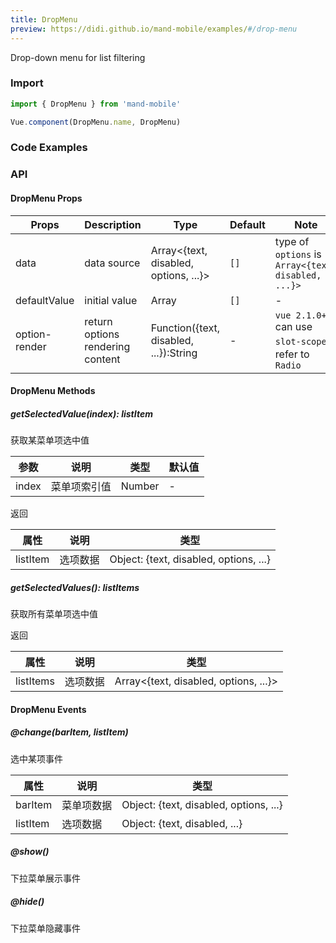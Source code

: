 ```yaml
---
title: DropMenu
preview: https://didi.github.io/mand-mobile/examples/#/drop-menu
---
```


Drop-down menu for list filtering

### Import

```javascript
import { DropMenu } from 'mand-mobile'

Vue.component(DropMenu.name, DropMenu)
```

### Code Examples
<!-- DEMO -->

### API

#### DropMenu Props
|Props | Description | Type | Default | Note|
|----|-----|------|------|------|
|data|data source|Array<{text, disabled, options, ...}>|`[]`|type of `options` is `Array<{text, disabled, ...}>`|
|defaultValue|initial value|Array<String>|`[]`|-|
|option-render|return options rendering content|Function({text, disabled, ...}):String|-|`vue 2.1.0+` can use `slot-scope`，refer to `Radio`|

#### DropMenu Methods

##### getSelectedValue(index): listItem
获取某菜单项选中值

|参数 | 说明 | 类型 | 默认值|
|----|-----|------|------|
|index|菜单项索引值|Number|-|

返回

|属性 | 说明 | 类型|
|----|-----|------|
|listItem|选项数据|Object: {text, disabled, options, ...}|

##### getSelectedValues(): listItems
获取所有菜单项选中值

返回

|属性 | 说明 | 类型|
|----|-----|------|
|listItems|选项数据|Array<{text, disabled, options, ...}>|

#### DropMenu Events

##### @change(barItem, listItem)
选中某项事件

|属性 | 说明 | 类型|
|----|-----|------|
|barItem|菜单项数据|Object: {text, disabled, options, ...}|
|listItem|选项数据|Object: {text, disabled, ...}|

##### @show()
下拉菜单展示事件

##### @hide()
下拉菜单隐藏事件
